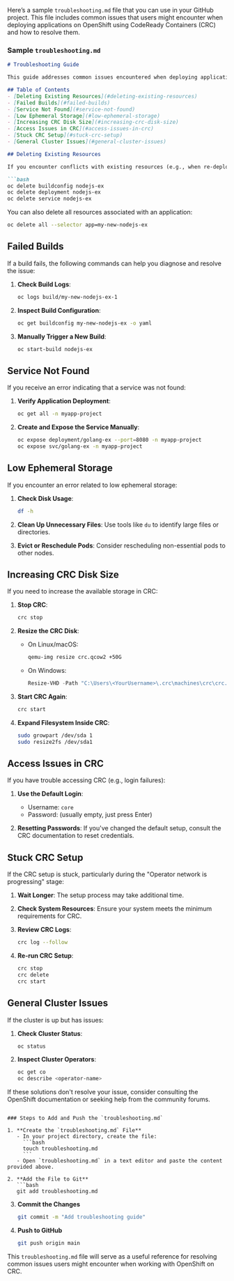 Here’s a sample `troubleshooting.md` file that you can use in your GitHub project. This file includes common issues that users might encounter when deploying applications on OpenShift using CodeReady Containers (CRC) and how to resolve them.

### Sample `troubleshooting.md`

```markdown
# Troubleshooting Guide

This guide addresses common issues encountered when deploying applications on OpenShift using CodeReady Containers (CRC). If you run into problems, the solutions provided here should help you resolve them.

## Table of Contents
- [Deleting Existing Resources](#deleting-existing-resources)
- [Failed Builds](#failed-builds)
- [Service Not Found](#service-not-found)
- [Low Ephemeral Storage](#low-ephemeral-storage)
- [Increasing CRC Disk Size](#increasing-crc-disk-size)
- [Access Issues in CRC](#access-issues-in-crc)
- [Stuck CRC Setup](#stuck-crc-setup)
- [General Cluster Issues](#general-cluster-issues)

## Deleting Existing Resources

If you encounter conflicts with existing resources (e.g., when re-deploying an application), you can delete them using the following commands:

```bash
oc delete buildconfig nodejs-ex
oc delete deployment nodejs-ex
oc delete service nodejs-ex
```

You can also delete all resources associated with an application:

```bash
oc delete all --selector app=my-new-nodejs-ex
```

## Failed Builds

If a build fails, the following commands can help you diagnose and resolve the issue:

1. **Check Build Logs**:
    ```bash
    oc logs build/my-new-nodejs-ex-1
    ```

2. **Inspect Build Configuration**:
    ```bash
    oc get buildconfig my-new-nodejs-ex -o yaml
    ```

3. **Manually Trigger a New Build**:
    ```bash
    oc start-build nodejs-ex
    ```

## Service Not Found

If you receive an error indicating that a service was not found:

1. **Verify Application Deployment**:
    ```bash
    oc get all -n myapp-project
    ```

2. **Create and Expose the Service Manually**:
    ```bash
    oc expose deployment/golang-ex --port=8080 -n myapp-project
    oc expose svc/golang-ex -n myapp-project
    ```

## Low Ephemeral Storage

If you encounter an error related to low ephemeral storage:

1. **Check Disk Usage**:
    ```bash
    df -h
    ```

2. **Clean Up Unnecessary Files**: Use tools like `du` to identify large files or directories.

3. **Evict or Reschedule Pods**: Consider rescheduling non-essential pods to other nodes.

## Increasing CRC Disk Size

If you need to increase the available storage in CRC:

1. **Stop CRC**:
    ```bash
    crc stop
    ```

2. **Resize the CRC Disk**:
    - On Linux/macOS:
        ```bash
        qemu-img resize crc.qcow2 +50G
        ```
    - On Windows:
        ```powershell
        Resize-VHD -Path "C:\Users\<YourUsername>\.crc\machines\crc\crc.vhdx" -SizeBytes 100GB
        ```

3. **Start CRC Again**:
    ```bash
    crc start
    ```

4. **Expand Filesystem Inside CRC**:
    ```bash
    sudo growpart /dev/sda 1
    sudo resize2fs /dev/sda1
    ```

## Access Issues in CRC

If you have trouble accessing CRC (e.g., login failures):

1. **Use the Default Login**:
    - Username: `core`
    - Password: (usually empty, just press Enter)

2. **Resetting Passwords**: If you've changed the default setup, consult the CRC documentation to reset credentials.

## Stuck CRC Setup

If the CRC setup is stuck, particularly during the "Operator network is progressing" stage:

1. **Wait Longer**: The setup process may take additional time.

2. **Check System Resources**: Ensure your system meets the minimum requirements for CRC.

3. **Review CRC Logs**:
    ```bash
    crc log --follow
    ```

4. **Re-run CRC Setup**:
    ```bash
    crc stop
    crc delete
    crc start
    ```

## General Cluster Issues

If the cluster is up but has issues:

1. **Check Cluster Status**:
    ```bash
    oc status
    ```

2. **Inspect Cluster Operators**:
    ```bash
    oc get co
    oc describe <operator-name>
    ```

If these solutions don't resolve your issue, consider consulting the OpenShift documentation or seeking help from the community forums.
```

### Steps to Add and Push the `troubleshooting.md`

1. **Create the `troubleshooting.md` File**
   - In your project directory, create the file:
     ```bash
     touch troubleshooting.md
     ```
   - Open `troubleshooting.md` in a text editor and paste the content provided above.

2. **Add the File to Git**
   ```bash
   git add troubleshooting.md
   ```

3. **Commit the Changes**
   ```bash
   git commit -m "Add troubleshooting guide"
   ```

4. **Push to GitHub**
   ```bash
   git push origin main
   ```

This `troubleshooting.md` file will serve as a useful reference for resolving common issues users might encounter when working with OpenShift on CRC.
